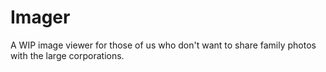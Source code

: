# Imager
A WIP image viewer for those of us who don't want to share family photos with the large corporations.
